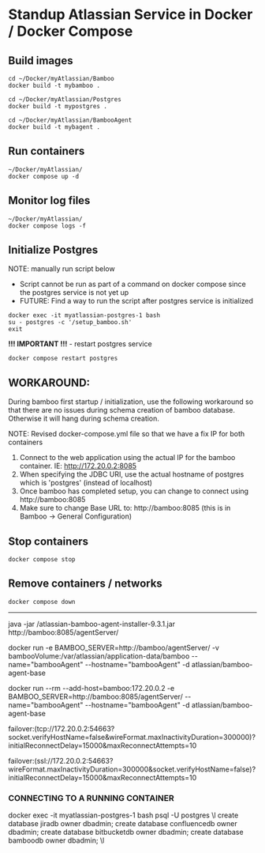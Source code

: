 
# Standup Atlassian Service in Docker / Docker Compose
## Build images
```
cd ~/Docker/myAtlassian/Bamboo
docker build -t mybamboo .

cd ~/Docker/myAtlassian/Postgres
docker build -t mypostgres .

cd ~/Docker/myAtlassian/BambooAgent
docker build -t mybagent .
```

## Run containers
```
~/Docker/myAtlassian/
docker compose up -d
```

## Monitor log files
```
~/Docker/myAtlassian/
docker compose logs -f
```

## Initialize Postgres
NOTE:  manually run script below
- Script cannot be run as part of a command on docker compose since the postgres service is not yet up
- FUTURE: Find a way to run the script after postgres service is initialized
```
docker exec -it myatlassian-postgres-1 bash
su - postgres -c '/setup_bamboo.sh'
exit
```
**!!! IMPORTANT !!!** - restart postgres service
```
docker compose restart postgres
```

## WORKAROUND:
During bamboo first startup / initialization, use the following workaround so that there are no issues during 
schema creation of bamboo database.  Otherwise it will hang during schema creation.

NOTE:  Revised docker-compose.yml file so that we have a fix IP for both containers

1.  Connect to the web application using the actual IP for the bamboo container.  IE:  http://172.20.0.2:8085
2.  When specifying the JDBC URI, use the actual hostname of postgres which is 'postgres' (instead of localhost)
3.  Once bamboo has completed setup, you can change to connect using http://bamboo:8085
4.  Make sure to change Base URL to:  http://bamboo:8085 (this is in Bamboo -> General Configuration)

## Stop containers
```
docker compose stop
```

## Remove containers / networks
```
docker compose down
```




---
java -jar /atlassian-bamboo-agent-installer-9.3.1.jar http://bamboo:8085/agentServer/

docker run -e BAMBOO_SERVER=http://bamboo/agentServer/ -v bambooVolume:/var/atlassian/application-data/bamboo --name="bambooAgent" --hostname="bambooAgent" -d atlassian/bamboo-agent-base


docker run --rm --add-host=bamboo:172.20.0.2 -e BAMBOO_SERVER=http://bamboo:8085/agentServer/ --name="bambooAgent" --hostname="bambooAgent" -d atlassian/bamboo-agent-base

failover:(tcp://172.20.0.2:54663?socket.verifyHostName=false&wireFormat.maxInactivityDuration=300000)?initialReconnectDelay=15000&maxReconnectAttempts=10

failover:(ssl://172.20.0.2:54663?wireFormat.maxInactivityDuration=300000&amp;socket.verifyHostName=false)?initialReconnectDelay=15000&amp;maxReconnectAttempts=10



### CONNECTING TO A RUNNING CONTAINER
docker exec -it myatlassian-postgres-1 bash
psql -U postgres
\l
create database jiradb owner dbadmin;
create database confluencedb owner dbadmin;
create database bitbucketdb owner dbadmin;
create database bamboodb owner dbadmin;
\l

